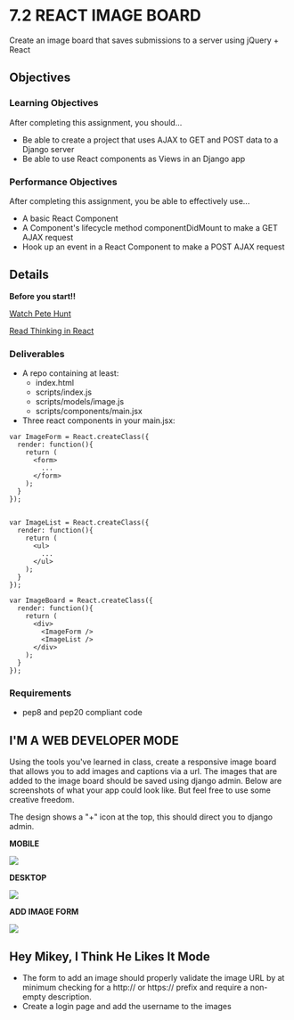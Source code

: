 # 7.2 REACT IMAGE BOARD

Create an image board that saves submissions to a server using jQuery + React

## Objectives

### Learning Objectives

After completing this assignment, you should...

* Be able to create a project that uses AJAX to GET and POST data to a Django server
* Be able to use React components as Views in an Django app

### Performance Objectives

After completing this assignment, you be able to effectively use...

* A basic React Component
* A Component's lifecycle method componentDidMount to make a GET AJAX request
* Hook up an event in a React Component to make a POST AJAX request

## Details

**Before you start!!**

[Watch Pete Hunt](https://youtu.be/x7cQ3mrcKaY)

[Read Thinking in React](https://reactjs.org/docs/thinking-in-react.html)

### Deliverables

* A repo containing at least:
  * index.html
  * scripts/index.js
  * scripts/models/image.js
  * scripts/components/main.jsx
* Three react components in your main.jsx:

```
var ImageForm = React.createClass({
  render: function(){
    return (
      <form>
        ...
      </form>
    );
  }
});


var ImageList = React.createClass({
  render: function(){
    return (
      <ul>
        ...
      </ul>
    );
  }
});

var ImageBoard = React.createClass({
  render: function(){
    return (
      <div>
        <ImageForm />
        <ImageList />
      </div>
    );
  }
});
```

### Requirements

* pep8 and pep20 compliant code

## I'M A WEB DEVELOPER MODE

Using the tools you've learned in class, create a responsive image board that allows you to add images and captions via a url. The images that are added to the image board should be saved using django admin. Below are screenshots of what your app could look like. But feel free to use some creative freedom.

The design shows a "+" icon at the top, this should direct you to django admin.

**MOBILE**

<img src="https://github.com/ccs-student-submissions/7.2-react_image_board/blob/master/mobile.png" /> 


**DESKTOP**

<img src="https://github.com/ccs-student-submissions/7.2-react_image_board/blob/master/desktop.png" /> 


**ADD IMAGE FORM**

<img src="https://github.com/ccs-student-submissions/7.2-react_image_board/blob/master/add.png" /> 


## Hey Mikey, I Think He Likes It Mode

- The form to add an image should properly validate the image URL by at minimum
  checking for a http:// or https:// prefix and require a non-empty description.
- Create a login page and add the username to the images

